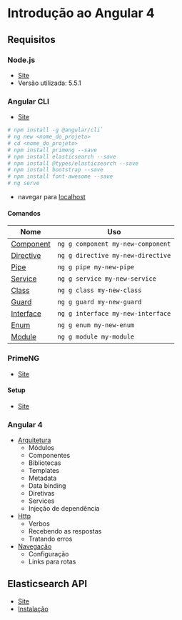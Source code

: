 # Introdução ao Angular 4

## Requisitos

### Node.js
* [Site](https://nodejs.org)
* Versão utilizada: 5.5.1
### Angular CLI
* [Site](https://cli.angular.io/)

```bash
# npm install -g @angular/cli`
# ng new <nome_do_projeto>
# cd <nome_do_projeto>
# npm install primeng --save
# npm install elasticsearch --save
# npm install @types/elasticsearch --save
# npm install bootstrap --save
# npm install font-awesome --save
# ng serve
```
* navegar para [localhost](http://localhost:4200)

#### Comandos

Nome  | Uso
---       | ---
[Component](https://github.com/angular/angular-cli/wiki/generate-component) | `ng g component my-new-component`
[Directive](https://github.com/angular/angular-cli/wiki/generate-directive) | `ng g directive my-new-directive`
[Pipe](https://github.com/angular/angular-cli/wiki/generate-pipe)           | `ng g pipe my-new-pipe`
[Service](https://github.com/angular/angular-cli/wiki/generate-service)     | `ng g service my-new-service`
[Class](https://github.com/angular/angular-cli/wiki/generate-class)         | `ng g class my-new-class`
[Guard](https://github.com/angular/angular-cli/wiki/generate-guard)         | `ng g guard my-new-guard`
[Interface](https://github.com/angular/angular-cli/wiki/generate-interface) | `ng g interface my-new-interface`
[Enum](https://github.com/angular/angular-cli/wiki/generate-enum)           | `ng g enum my-new-enum`
[Module](https://github.com/angular/angular-cli/wiki/generate-module)       | `ng g module my-module`

### PrimeNG
* [Site](https://www.primefaces.org/primeng/)

#### Setup
* [Site](https://www.primefaces.org/primeng/#/setup)

### Angular 4
* [Arquitetura](https://angular.io/guide/architecture)
  * Módulos
  * Componentes
  * Bibliotecas
  * Templates
  * Metadata
  * Data binding
  * Diretivas
  * Services
  * Injeção de dependência
* [Http](https://angular.io/guide/http)
  * Verbos
  * Recebendo as respostas
  * Tratando erros
* [Navegação](https://angular.io/guide/router)
  * Configuração
  * Links para rotas
  
## Elasticsearch API
* [Site](https://www.elastic.co/guide/en/elasticsearch/client/javascript-api/current/index.html)
* [Instalação](https://github.com/elastic/elasticsearch-js)
